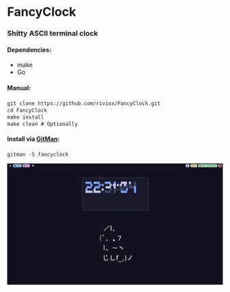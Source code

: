 # FancyClock
### Shitty ASCII terminal clock
#### Dependencies:
- make
- Go
#### Manual:
```
git clone https://github.com/riviox/FancyClock.git
cd FancyClock
make install
make clean # Optionally
```
#### Install via [GitMan](https://github.com/riviox/GitMan):
```
gitman -S fancyclock
```
![Alt text](imgs/image.png)
